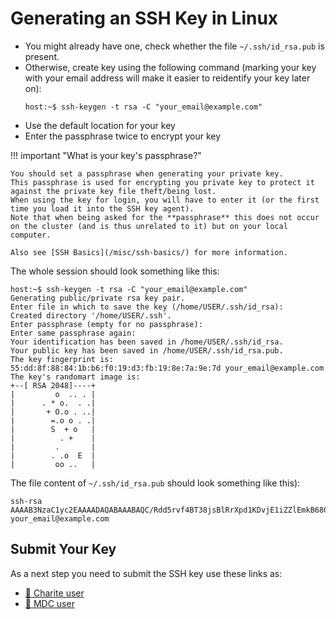 # Generating an SSH Key in Linux

- You might already have one, check whether the file `~/.ssh/id_rsa.pub` is present.
- Otherwise, create key using the following command (marking your key with your email address will make it easier to reidentify your key later on):
  ```shell
  host:~$ ssh-keygen -t rsa -C "your_email@example.com"
  ```
- Use the default location for your key
- Enter the passphrase twice to encrypt your key

!!! important "What is your key's passphrase?"

    You should set a passphrase when generating your private key.
    This passphrase is used for encrypting you private key to protect it against the private key file theft/being lost.
    When using the key for login, you will have to enter it (or the first time you load it into the SSH key agent).
    Note that when being asked for the **passphrase** this does not occur on the cluster (and is thus unrelated to it) but on your local computer.

    Also see [SSH Basics](/misc/ssh-basics/) for more information.

The whole session should look something like this:

```shell
host:~$ ssh-keygen -t rsa -C "your_email@example.com"
Generating public/private rsa key pair.
Enter file in which to save the key (/home/USER/.ssh/id_rsa): 
Created directory '/home/USER/.ssh'.
Enter passphrase (empty for no passphrase):
Enter same passphrase again: 
Your identification has been saved in /home/USER/.ssh/id_rsa.
Your public key has been saved in /home/USER/.ssh/id_rsa.pub.
The key fingerprint is:
55:dd:8f:88:84:1b:b6:f0:19:d3:fb:19:8e:7a:9e:7d your_email@example.com
The key's randomart image is:
+--[ RSA 2048]----+
|         o  .. . |
|      . * o.  . .|
|       + O.o . ..|
|        =.o o . .|
|        S  + o   |
|          . +    |
|         .       |
|        . .o  E  |
|         oo ..   |
```

The file content of `~/.ssh/id_rsa.pub` should look something like this):

```
ssh-rsa AAAAB3NzaC1yc2EAAAADAQABAAABAQC/Rdd5rvf4BT38jsBlRrXpd1KDvjE1iZZlEmkB6809QK7hV6RCG13VcyPTIHSQePycfcUv5q1Jdy28MpacL/nv1UR/o35xPBn2HkgB4OqnKtt86soCGMd9/YzQP5lY7V60kPBJbrXDApeqf+H1GALsFNQM6MCwicdE6zTqE1mzWVdhGymZR28hGJbV9H4snMDDc0tW4i3FHGrDdmb7wHM9THMx6OcCrnNyA9Sh2OyBH4MwItKfuqEg2rc56D7WAQ2JcmPQZTlBAYeFL/dYYKcXmbffEpXTbYh+7O0o9RAJ7T3uOUj/2IbSnsgg6fyw0Kotcg8iHAPvb61bZGPOEWZb your_email@example.com
```

## Submit Your Key

As a next step you need to submit the SSH key use these links as:

- [:hospital: Charite user](../submit-key/charite)
- [:microscope: MDC user](../submit-key/mdc)
